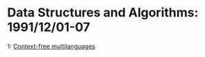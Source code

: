 # Data Structures and Algorithms: 1991/12/01-07  
1: [Context-free multilanguages](https://doi.org/10.48550/arXiv.cs/9301115)  